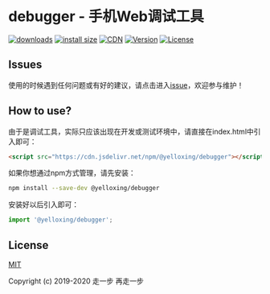 # debugger - 手机Web调试工具

<p>
  <a href="https://yelloxing.gitee.io/npm-downloads?interval=7&packages=@yelloxing/debugger"><img src="https://img.shields.io/npm/dm/@yelloxing/debugger.svg" alt="downloads"></a>
  <a href="https://packagephobia.now.sh/result?p=@yelloxing/debugger"><img src="https://packagephobia.now.sh/badge?p=@yelloxing/debugger" alt="install size"></a>
  <a href="https://www.jsdelivr.com/package/npm/@yelloxing/debugger"><img src="https://data.jsdelivr.com/v1/package/npm/@yelloxing/debugger/badge" alt="CDN"></a>
  <a href="https://www.npmjs.com/package/@yelloxing/debugger"><img src="https://img.shields.io/npm/v/@yelloxing/debugger.svg" alt="Version"></a>
  <a href="https://github.com/yelloxing/debug.console.js/blob/master/LICENSE"><img src="https://img.shields.io/npm/l/@yelloxing/debugger.svg" alt="License"></a>
</p>

## Issues
使用的时候遇到任何问题或有好的建议，请点击进入[issue](https://github.com/yelloxing/debug.console.js/issues)，欢迎参与维护！

## How to use?
由于是调试工具，实际只应该出现在开发或测试环境中，请直接在index.html中引入即可：

```html
<script src="https://cdn.jsdelivr.net/npm/@yelloxing/debugger"></script>
```

如果你想通过npm方式管理，请先安装：

```bash
npm install --save-dev @yelloxing/debugger
```

安装好以后引入即可：

```js
import '@yelloxing/debugger';
```
## License

[MIT](https://github.com/yelloxing/debug.console.js/blob/master/LICENSE)

Copyright (c) 2019-2020 走一步 再走一步

